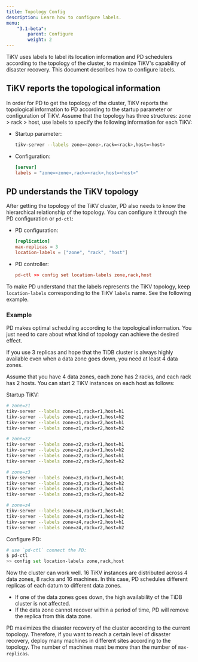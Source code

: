 ```yaml
---
title: Topology Config
description: Learn how to configure labels.
menu:
    "3.1-beta":
        parent: Configure
        weight: 2
---
```


TiKV uses labels to label its location information and PD schedulers according to the topology of the cluster, to maximize TiKV's capability of disaster recovery. This document describes how to configure labels.

## TiKV reports the topological information

In order for PD to get the topology of the cluster, TiKV reports the topological information to PD according to the startup parameter or configuration of TiKV. Assume that the topology has three structures: zone > rack > host, use labels to specify the following information for each TiKV:

- Startup parameter:

    ```bash
    tikv-server --labels zone=<zone>,rack=<rack>,host=<host>
    ```

- Configuration:

    ```toml
    [server]
    labels = "zone=<zone>,rack=<rack>,host=<host>"
    ```
## PD understands the TiKV topology

After getting the topology of the TiKV cluster, PD also needs to know the hierarchical relationship of the topology. You can configure it through the PD configuration or `pd-ctl`:

- PD configuration:

    ```toml
    [replication]
    max-replicas = 3
    location-labels = ["zone", "rack", "host"]
    ```

- PD controller:

    ```toml
    pd-ctl >> config set location-labels zone,rack,host
    ```

To make PD understand that the labels represents the TiKV topology, keep `location-labels` corresponding to the TiKV `labels` name. See the following example.

### Example

PD makes optimal scheduling according to the topological information. You just need to care about what kind of topology can achieve the desired effect.

If you use 3 replicas and hope that the TiDB cluster is always highly available even when a data zone goes down, you need at least 4 data zones.

Assume that you have 4 data zones, each zone has 2 racks, and each rack has 2 hosts. You can start 2 TiKV instances on each host as follows:

Startup TiKV:

```bash
# zone=z1
tikv-server --labels zone=z1,rack=r1,host=h1
tikv-server --labels zone=z1,rack=r1,host=h2
tikv-server --labels zone=z1,rack=r2,host=h1
tikv-server --labels zone=z1,rack=r2,host=h2

# zone=z2
tikv-server --labels zone=z2,rack=r1,host=h1
tikv-server --labels zone=z2,rack=r1,host=h2
tikv-server --labels zone=z2,rack=r2,host=h1
tikv-server --labels zone=z2,rack=r2,host=h2

# zone=z3
tikv-server --labels zone=z3,rack=r1,host=h1
tikv-server --labels zone=z3,rack=r1,host=h2
tikv-server --labels zone=z3,rack=r2,host=h1
tikv-server --labels zone=z3,rack=r2,host=h2

# zone=z4
tikv-server --labels zone=z4,rack=r1,host=h1
tikv-server --labels zone=z4,rack=r1,host=h2
tikv-server --labels zone=z4,rack=r2,host=h1
tikv-server --labels zone=z4,rack=r2,host=h2
```

Configure PD:

```bash
# use `pd-ctl` connect the PD:
$ pd-ctl 
>> config set location-labels zone,rack,host
```

Now the cluster can work well. 16 TiKV instances are distributed across 4 data zones, 8 racks and 16 machines. In this case, PD schedules different replicas of each datum to different data zones.

- If one of the data zones goes down, the high availability of the TiDB cluster is not affected.
- If the data zone cannot recover within a period of time, PD will remove the replica from this data zone.

PD maximizes the disaster recovery of the cluster according to the current topology. Therefore, if you want to reach a certain level of disaster recovery, deploy many machines in different sites according to the topology. The number of machines must be more than the number of `max-replicas`.
